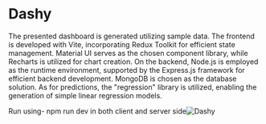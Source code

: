 # Dashy
The presented dashboard is generated utilizing sample data. The frontend is developed with Vite, 
incorporating Redux Toolkit for efficient state management. Material UI serves as the chosen component library, 
while Recharts is utilized for chart creation. On the backend, Node.js is employed as the runtime environment, 
supported by the Express.js framework for efficient backend development. MongoDB is chosen as the database solution. 
As for predictions, the "regression" library is utilized, enabling the generation of simple linear regression models. 

Run using-
npm run dev 
in both client and server side![Dashy](https://github.com/P-Asmita/Dashy/assets/113193048/fa15eab5-ebfb-4dbe-bca3-8c5a2bb5494c)
